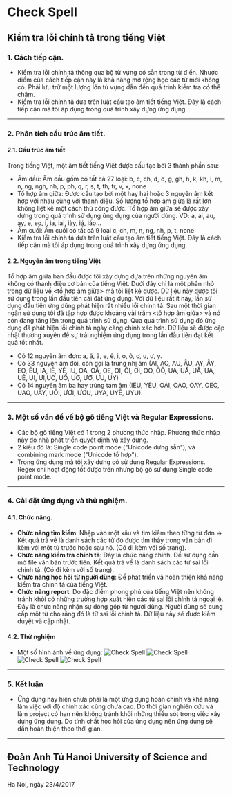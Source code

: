 ﻿# Check Spell #
## Kiểm tra lỗi chính tả trong tiếng Việt ##

### **1. Cách tiếp cận.** ###
- Kiểm tra lỗi chính tả thông qua bộ từ vựng có sẵn trong từ điển. Nhược điểm của cách tiếp cận này là khả năng mở rộng học các từ mới không có. Phải lưu trữ một lượng lớn từ vựng dẫn đến quá trình kiểm tra có thể chậm.
- Kiểm tra lỗi chính tả dựa trên luật cấu tạo âm tiết tiếng Việt. Đây là cách tiếp cận mà tôi áp dụng trong quá trình xây dựng ứng dụng.

----------
 
### **2. Phân tích cấu trúc âm tiết.** ###
#### 2.1. Cấu trúc âm tiết #### 
Trong tiếng Việt, một âm tiết tiếng Việt được cấu tạo bởi 3 thành phần sau:
- Âm đầu: Âm đầu gồm có tất cả 27 loại: b, c, ch, d, đ, g, gh, h, k, kh, l, m, n, ng, ngh, nh, p, ph, q, r, s, t, th, tr, v, x, none
- Tổ hợp âm giữa: Được cấu tạo bởi một hay hai hoặc 3 nguyên âm kết hợp với nhau cùng với thanh điệu. Số lượng tổ hợp âm giữa là rất lớn không liệt kê một cách thủ công được. Tổ hợp âm giữa sẽ được xây dựng trong quá trình sử dụng ứng dụng của người dùng. VD: a, ai, au, ay, e, eo, i, ia, iai, iày, iá, iáo...
- Âm cuối: Âm cuối có tất cả 9 loại c, ch, m, n, ng, nh, p, t, none
- Kiểm tra lỗi chính tả dựa trên luật cấu tạo âm tiết tiếng Việt. Đây là cách tiếp cận mà tôi áp dụng trong quá trình xây dựng ứng dụng.
#### 2.2. Nguyên âm trong tiếng Việt #### 
Tổ hợp âm giữa ban đầu được tôi xây dựng dựa trên những nguyên âm không có thanh điệu cơ bản của tiếng Việt.
Dưới đây chỉ là một phần nhỏ trong dữ liệu về <tổ hợp âm giữa> mà tôi liệt kê được. Dữ liệu này được tôi sử dụng trong lần đầu tiên cài đặt ứng dụng. Với dữ liệu rất ít này, lần sử dụng đầu tiên ứng dũng phát hiện rất nhiều lỗi chính tả. Sau một thời gian ngắn sử dụng tôi đã tập hợp được khoảng vài trăm <tổ hợp âm giữa> và nó còn đang tăng lên trong quá trình sử dụng. Qua quá trình sử dụng đó ứng dụng đã phát hiện lỗi chính tả ngày càng chính xác hơn. Dữ liệu sẽ được cập nhật thường xuyên để sự trải nghiệm ứng dụng trong lần đầu tiên đạt kết quả tốt nhất.
- Có 12 nguyên âm đơn: a, ă, â, e, ê, i, o, ô, ơ, u, ư, y.
- Có 33 nguyên âm đôi, còn gọi là trùng nhị âm (AI, AO, AU, ÂU, AY, ÂY, EO, ÊU, IA, IÊ, YÊ, IU, OA, OĂ, OE, OI, ÔI, ƠI, OO, ÔÔ, UA, UĂ, UÂ, ƯA, UÊ, UI, ƯI,UO, UÔ, UƠ, ƯƠ, ƯU, UY)
- Có 14 nguyên âm ba hay trùng tam âm (IÊU, YÊU, OAI, OAO, OAY, OEO, UAO, UÂY, UÔI, ƯƠI, ƯƠU, UYA, UYÊ, UYU).
----------

### **3. Một số vấn đề về bộ gõ tiếng Việt và Regular Expressions.** ###
- Các bộ gõ tiếng Việt có 1 trong 2 phương thức nhập. Phương thức nhập này do nhà phát triển quyết định và xây dựng.
- 2 kiểu đó là: Single code point mode ("Unicode dựng sẵn"), và combining mark mode ("Unicode tổ hợp").
- Trong ứng dụng mà tôi xây dựng có sử dụng Regular Expressions. Regex chỉ hoạt động tốt được trên nhưng bộ gõ sử dụng Single code point mode.
----------

### **4. Cài đặt ứng dụng và thử nghiệm.** ###
#### 4.1. Chức năng. ####
- **Chức năng tìm kiếm**: Nhập vào một xâu và tìm kiểm theo từng từ đơn => Kết quả trả về là danh sách các từ đó được tìm thấy trong văn bản đi kèm với một từ trước hoặc sau nó. (Có đi kèm với số trang).
- **Chức năng kiểm tra chính tả**: Đây là chức năng chính. Để sử dụng cần mở file văn bản trước tiên. Kết quả trả về là danh sách các từ sai lỗi chính tả. (Có đi kèm với số trang).
- **Chức năng học hỏi từ người dùng**: Để phát triển và hoàn thiện khả năng kiểm tra chính tả của tiếng Việt.
- **Chức năng report**: Do đặc điểm phong phú của tiếng Việt nên không tránh khỏi có những trường hợp xuất hiện các từ sai lỗi chính tả ngoại lệ. Đây là chức năng nhận sự đóng góp từ người dùng. Người dùng sẽ cung cấp một từ cho rằng đó là từ sai lỗi chính tả. Dữ liệu này sẽ được kiểm duyệt và cập nhật.
#### 4.2. Thử nghiệm ####
- Một số hình ảnh về ứng dụng:
![Check Spell](https://scontent.fhan4-1.fna.fbcdn.net/v/t1.0-0/p261x260/18056753_650771051799827_8757446253516002595_n.jpg?oh=839c8fd92b833dbf10ea25a1657b1e06&oe=59999050)
![Check Spell](https://scontent.fhan4-1.fna.fbcdn.net/v/t1.0-0/s526x296/18118470_650771055133160_4852641497824534667_n.jpg?oh=9ba8b198e377e11a5ab8fc3a16cc665d&oe=594D075F)
![Check Spell](https://scontent.fhan4-1.fna.fbcdn.net/v/t1.0-0/s526x296/18056953_650771075133158_7392883524875480846_n.jpg?oh=225980fc2e0dcff29caa714cd1c05b3e&oe=5986BA46)
![Check Spell](https://scontent.fhan4-1.fna.fbcdn.net/v/t1.0-9/18056987_650771081799824_6490378485090576900_n.jpg?oh=5d1e760b86dfe3de8e59524f1e0f5709&oe=5990307B)
---
### 5. Kết luận ###
- Ứng dụng này hiện chưa phải là một ứng dụng hoàn chỉnh và khả năng làm việc với độ chính xác cũng chưa cao. Do thời gian nghiên cứu và làm project có hạn nên không tránh khỏi những thiếu sót trong việc xây dựng ứng dụng. Do tính chất học hỏi của ứng dụng nên ứng dụng  sẽ dần hoàn thiện theo thời gian.
----
Đoàn Anh Tú
Hanoi University of Science and Technology
----
Ha Noi, ngày 23/4/2017
